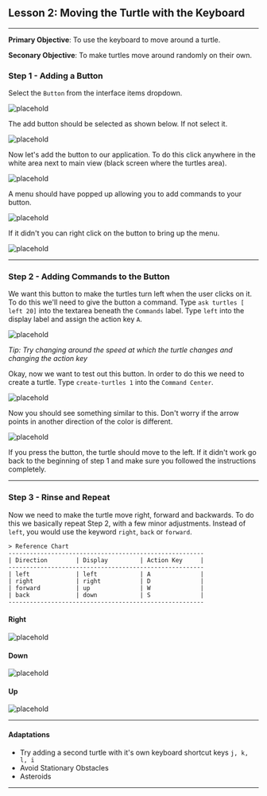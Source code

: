 ## Lesson 2: Moving the Turtle with the Keyboard
---

**Primary Objective**: To use the keyboard to move around a turtle.

**Seconary Objective**: To make turtles move around randomly on their own.

### Step 1 - Adding a Button
Select the `Button` from the interface items dropdown.

![placehold](images/lesson2/image-1.png)

The add button should be selected as shown below. If not select it.

![placehold](images/lesson2/image-2.png)

Now let's add the button to our application. To do this click anywhere in the
white area next to main view (black screen where the turtles area).

![placehold](images/lesson2/image-3.png)

A menu should have popped up allowing you to add commands to your button.

![placehold](images/lesson2/image-4.png)

If it didn't you can right click on the button to bring up the menu.

![placehold](images/lesson2/image-5.png)


----


### Step 2 - Adding Commands to the Button
We want this button to make the turtles turn left when the user clicks on it.
To do this we'll need to give the button a command. Type `ask turtles [ left
20]` into the textarea beneath the `Commands` label. Type `left` into the
display label and assign the action key `A`.

![placehold](images/lesson2/image-6.png)

*Tip: Try changing around the speed at which the turtle changes and changing the action key*

Okay, now we want to test out this button. In order to do this we need to
create a turtle. Type `create-turtles 1` into the `Command Center`.

![placehold](images/lesson2/image-7.png)

Now you should see something similar to this. Don't worry if the arrow points
in another direction of the color is different.

![placehold](images/lesson2/image-8.png)

If you press the button, the turtle should move to the left. If it didn't work
go back to the beginning of step 1 and make sure you followed the instructions
completely.


----


### Step 3 - Rinse and Repeat
Now we need to make the turtle move right, forward and backwards. To do this we
basically repeat Step 2, with a few minor adjustments. Instead of `left`, you
would use the keyword `right`, `back` or `forward`.

    > Reference Chart
    -------------------------------------------------------
    | Direction        | Display         | Action Key     |
    -------------------------------------------------------
    | left             | left            | A              |
    | right            | right           | D              |
    | forward          | up              | W              |
    | back             | down            | S              |
    -------------------------------------------------------

#### Right

![placehold](images/lesson2/image-9.png)

#### Down

![placehold](images/lesson2/image-10.png)

#### Up

![placehold](images/lesson2/image-11.png)


----

#### Adaptations
* Try adding a second turtle with it's own keyboard shortcut keys `j, k, l, i`
* Avoid Stationary Obstacles
* Asteroids

----
